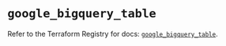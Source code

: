 # `google_bigquery_table`

Refer to the Terraform Registry for docs: [`google_bigquery_table`](https://registry.terraform.io/providers/hashicorp/google/6.48.0/docs/resources/bigquery_table).
